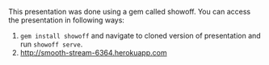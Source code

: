 This presentation was done using a gem called showoff. You can access the presentation
in following ways:

1. `gem install showoff` and navigate to cloned version of presentation and run `showoff serve`.
2. http://smooth-stream-6364.herokuapp.com

